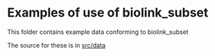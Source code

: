 # Examples of use of biolink_subset

This folder contains example data conforming to biolink_subset

The source for these is in [src/data](../src/data/examples)
